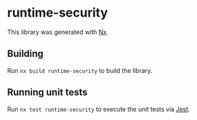 # runtime-security

This library was generated with [Nx](https://nx.dev).

## Building

Run `nx build runtime-security` to build the library.

## Running unit tests

Run `nx test runtime-security` to execute the unit tests via [Jest](https://jestjs.io).